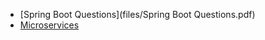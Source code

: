 - [Spring Boot Questions](files/Spring Boot Questions.pdf)
- [Microservices](files/Master+Microservices+with+SpringBoot,Docker,Kubernetes.pdf)